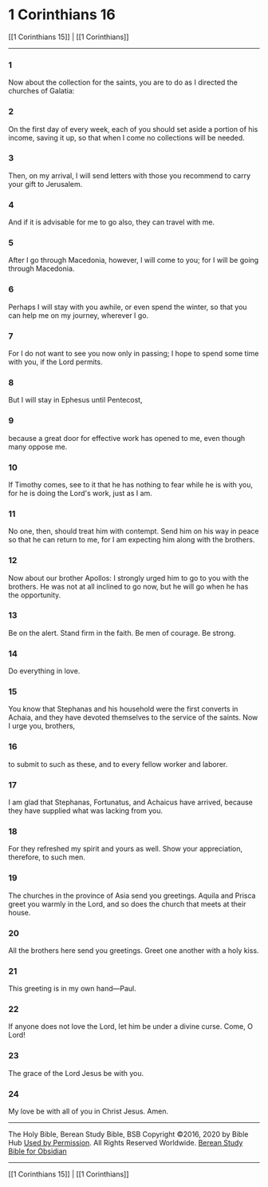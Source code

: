 # 1 Corinthians 16

[[1 Corinthians 15]] | [[1 Corinthians]]

---

### 1
Now about the collection for the saints, you are to do as I directed the churches of Galatia:

### 2
On the first day of every week, each of you should set aside a portion of his income, saving it up, so that when I come no collections will be needed.

### 3
Then, on my arrival, I will send letters with those you recommend to carry your gift to Jerusalem.

### 4
And if it is advisable for me to go also, they can travel with me.

### 5
After I go through Macedonia, however, I will come to you; for I will be going through Macedonia.

### 6
Perhaps I will stay with you awhile, or even spend the winter, so that you can help me on my journey, wherever I go.

### 7
For I do not want to see you now only in passing; I hope to spend some time with you, if the Lord permits.

### 8
But I will stay in Ephesus until Pentecost,

### 9
because a great door for effective work has opened to me, even though many oppose me.

### 10
If Timothy comes, see to it that he has nothing to fear while he is with you, for he is doing the Lord's work, just as I am.

### 11
No one, then, should treat him with contempt. Send him on his way in peace so that he can return to me, for I am expecting him along with the brothers.

### 12
Now about our brother Apollos: I strongly urged him to go to you with the brothers. He was not at all inclined to go now, but he will go when he has the opportunity.

### 13
Be on the alert. Stand firm in the faith. Be men of courage. Be strong.

### 14
Do everything in love.

### 15
You know that Stephanas and his household were the first converts in Achaia, and they have devoted themselves to the service of the saints. Now I urge you, brothers,

### 16
to submit to such as these, and to every fellow worker and laborer.

### 17
I am glad that Stephanas, Fortunatus, and Achaicus have arrived, because they have supplied what was lacking from you.

### 18
For they refreshed my spirit and yours as well. Show your appreciation, therefore, to such men.

### 19
The churches in the province of Asia send you greetings. Aquila and Prisca greet you warmly in the Lord, and so does the church that meets at their house.

### 20
All the brothers here send you greetings. Greet one another with a holy kiss.

### 21
This greeting is in my own hand—Paul.

### 22
If anyone does not love the Lord, let him be under a divine curse. Come, O Lord!

### 23
The grace of the Lord Jesus be with you.

### 24
My love be with all of you in Christ Jesus. Amen.

---

The Holy Bible, Berean Study Bible, BSB
Copyright ©2016, 2020 by Bible Hub
[Used by Permission](https://berean.bible/terms.htm). All Rights Reserved Worldwide.
[Berean Study Bible for Obsidian](https://github.com/gapmiss/berean-study-bible-for-obsidian)

---

[[1 Corinthians 15]] | [[1 Corinthians]]

